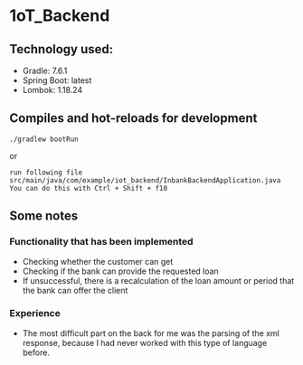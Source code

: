 # 1oT_Backend
## Technology used:

- Gradle: 7.6.1
- Spring Boot: latest
- Lombok: 1.18.24

## Compiles and hot-reloads for development
```
./gradlew bootRun
```
or
```
run following file src/main/java/com/example/iot_backend/InbankBackendApplication.java
You can do this with Ctrl + Shift + f10
```

## Some notes
### Functionality that has been implemented

- Checking whether the customer can get
- Checking if the bank can provide the requested loan
- If unsuccessful, there is a recalculation of the loan amount or period that the bank can offer the client

### Experience

- The most difficult part on the back for me was the parsing of the xml response, because I had never worked with this type of language before. 
 